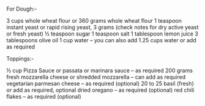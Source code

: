 For Dough:-

3 cups whole wheat flour or 360 grams whole wheat flour
1 teaspoon instant yeast or rapid rising yeast, 3 grams (check notes for dry active yeast or fresh yeast)
½ teaspoon sugar
1 teaspoon salt
1 tablespoon lemon juice
3 tablespoons olive oil
1 cup water – you can also add 1.25 cups water or add as required


Toppings:-

½ cup Pizza Sauce or passata or marinara sauce – as required
200 grams fresh mozzarella cheese or shredded mozzarella – can add as required
vegetarian parmesan cheese – as required (optional)
20 to 25 basil (fresh) or add as required, optional
dried oregano – as required (optional)
red chili flakes – as required (optional)
